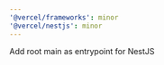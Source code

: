 ```yaml
---
'@vercel/frameworks': minor
'@vercel/nestjs': minor
---
```


Add root main as entrypoint for NestJS
